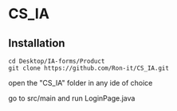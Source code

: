 # CS_IA
## Installation
```
cd Desktop/IA-forms/Product
git clone https://github.com/Ron-it/CS_IA.git
```
open the "CS_IA" folder in any ide of choice

go to src/main and run LoginPage.java
